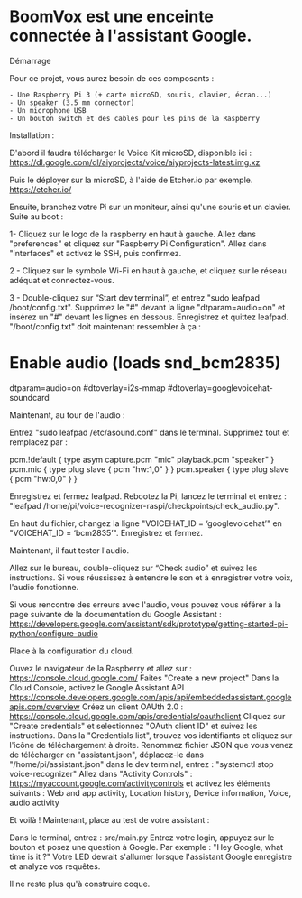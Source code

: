 # BoomVox est une enceinte connectée à l'assistant Google.

Démarrage

Pour ce projet, vous aurez besoin de ces composants :

    - Une Raspberry Pi 3 (+ carte microSD, souris, clavier, écran...)
    - Un speaker (3.5 mm connector)
    - Un microphone USB
    - Un bouton switch et des cables pour les pins de la Raspberry

Installation :

D'abord il faudra télécharger le Voice Kit microSD, disponible ici :
https://dl.google.com/dl/aiyprojects/voice/aiyprojects-latest.img.xz

Puis le déployer sur la microSD, à l'aide de Etcher.io par exemple.
https://etcher.io/

Ensuite, branchez votre Pi sur un moniteur, ainsi qu'une souris et un clavier.
Suite au boot :

1- Cliquez sur le logo de la raspberry en haut à gauche. Allez dans "preferences" et cliquez sur
"Raspberry Pi Configuration". Allez dans "interfaces" et activez le SSH, puis confirmez.

2 - Cliquez sur le symbole Wi-Fi en haut à gauche, et cliquez sur le réseau adéquat et connectez-vous.

3 - Double-cliquez sur “Start dev terminal”, et entrez "sudo leafpad /boot/config.txt".
Supprimez le "#" devant la ligne "dtparam=audio=on" et insérez un "#" devant les lignes en dessous.
Enregistrez et quittez leafpad.
"/boot/config.txt" doit maintenant ressembler à ça :

# Enable audio (loads snd_bcm2835)
dtparam=audio=on
#dtoverlay=i2s-mmap
#dtoverlay=googlevoicehat-soundcard

Maintenant, au tour de l'audio :

Entrez "sudo leafpad /etc/asound.conf" dans le terminal.
Supprimez tout et remplacez par :

pcm.!default {
  type asym
  capture.pcm "mic"
  playback.pcm "speaker"
}
pcm.mic {
  type plug
  slave {
    pcm "hw:1,0"
  }
}
pcm.speaker {
  type plug
  slave {
    pcm "hw:0,0"
  }
}

Enregistrez et fermez leafpad. Rebootez la Pi, lancez le terminal et entrez :
"leafpad /home/pi/voice-recognizer-raspi/checkpoints/check_audio.py".

En haut du fichier, changez la ligne "VOICEHAT_ID = ‘googlevoicehat’" en "VOICEHAT_ID = ‘bcm2835’".
Enregistrez et fermez.

Maintenant, il faut tester l'audio.

Allez sur le bureau, double-cliquez sur “Check audio” et suivez les instructions. Si vous
réussissez à entendre le son et à enregistrer votre voix, l'audio fonctionne.

Si vous rencontre des erreurs avec l'audio, vous pouvez vous référer à la page suivante de la 
documentation du Google Assistant : 
https://developers.google.com/assistant/sdk/prototype/getting-started-pi-python/configure-audio

Place à la configuration du cloud.

Ouvez le navigateur de la Raspberry et allez sur :
https://console.cloud.google.com/
Faites "Create a new project"
Dans la Cloud Console, activez le Google Assistant API
https://console.developers.google.com/apis/api/embeddedassistant.googleapis.com/overview
Créez un client OAUth 2.0 :
https://console.cloud.google.com/apis/credentials/oauthclient
Cliquez sur "Create credentials" et selectionnez "OAuth client ID" et suivez les instructions.
Dans la "Credentials list", trouvez vos identifiants et cliquez sur l'icône de téléchargement à droite.
Renommez fichier JSON que vous venez de télécharger en "assistant.json", déplacez-le dans "/home/pi/assistant.json"
dans le dev terminal, entrez : "systemctl stop voice-recognizer"
Allez dans "Activity Controls" :
https://myaccount.google.com/activitycontrols
et activez les éléments suivants : Web and app activity, Location history, Device information, Voice, audio activity

Et voilà ! Maintenant, place au test de votre assistant :

Dans le terminal, entrez : 
src/main.py
Entrez votre login, appuyez sur le bouton et posez une question à Google.
Par exemple :
"Hey Google, what time is it ?"
Votre LED devrait s'allumer lorsque l'assistant Google enregistre et analyze vos requêtes.

Il ne reste plus qu'à construire coque.
